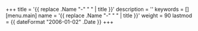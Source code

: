 +++
title = '{{ replace .Name "-" " " | title }}'
description = ''
keywords = []
[menu.main]
  name = '{{ replace .Name "-" " " | title }}'
  weight = 90
lastmod = {{ dateFormat "2006-01-02" .Date }}
+++

